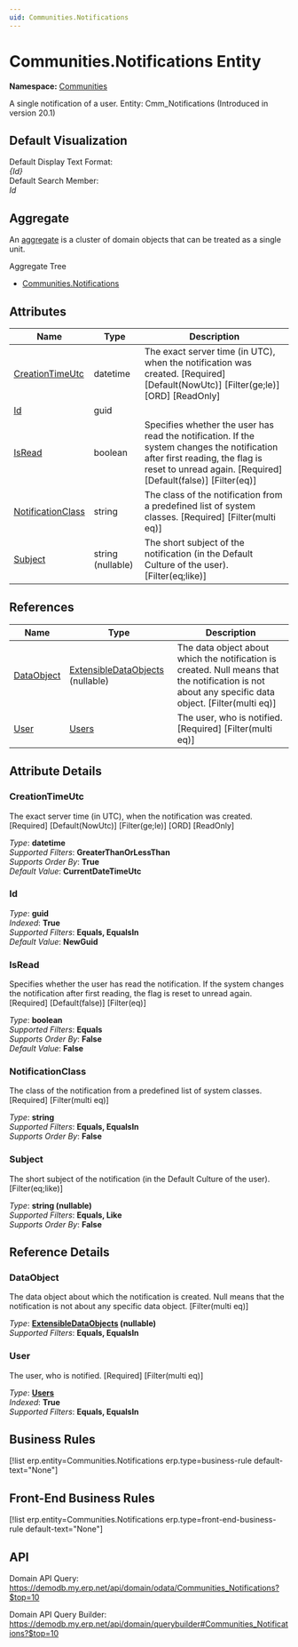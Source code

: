 ```yaml
---
uid: Communities.Notifications
---
```

# Communities.Notifications Entity

**Namespace:** [Communities](Communities.md)  

A single notification of a user. Entity: Cmm_Notifications (Introduced in version 20.1)

## Default Visualization
Default Display Text Format:  
_{Id}_  
Default Search Member:  
_Id_  

## Aggregate
An [aggregate](https://docs.erp.net/tech/advanced/concepts/aggregates.html) is a cluster of domain objects that can be treated as a single unit.  

Aggregate Tree  
* [Communities.Notifications](Communities.Notifications.md)  

## Attributes

| Name | Type | Description |
| ---- | ---- | --- |
| [CreationTimeUtc](Communities.Notifications.md#creationtimeutc) | datetime | The exact server time (in UTC), when the notification was created. [Required] [Default(NowUtc)] [Filter(ge;le)] [ORD] [ReadOnly] 
| [Id](Communities.Notifications.md#id) | guid |  
| [IsRead](Communities.Notifications.md#isread) | boolean | Specifies whether the user has read the notification. If the system changes the notification after first reading, the flag is reset to unread again. [Required] [Default(false)] [Filter(eq)] 
| [NotificationClass](Communities.Notifications.md#notificationclass) | string | The class of the notification from a predefined list of system classes. [Required] [Filter(multi eq)] 
| [Subject](Communities.Notifications.md#subject) | string (nullable) | The short subject of the notification (in the Default Culture of the user). [Filter(eq;like)] 

## References

| Name | Type | Description |
| ---- | ---- | --- |
| [DataObject](Communities.Notifications.md#dataobject) | [ExtensibleDataObjects](Systems.Core.ExtensibleDataObjects.md) (nullable) | The data object about which the notification is created. Null means that the notification is not about any specific data object. [Filter(multi eq)] |
| [User](Communities.Notifications.md#user) | [Users](Systems.Security.Users.md) | The user, who is notified. [Required] [Filter(multi eq)] |


## Attribute Details

### CreationTimeUtc

The exact server time (in UTC), when the notification was created. [Required] [Default(NowUtc)] [Filter(ge;le)] [ORD] [ReadOnly]

_Type_: **datetime**  
_Supported Filters_: **GreaterThanOrLessThan**  
_Supports Order By_: **True**  
_Default Value_: **CurrentDateTimeUtc**  

### Id

_Type_: **guid**  
_Indexed_: **True**  
_Supported Filters_: **Equals, EqualsIn**  
_Default Value_: **NewGuid**  

### IsRead

Specifies whether the user has read the notification. If the system changes the notification after first reading, the flag is reset to unread again. [Required] [Default(false)] [Filter(eq)]

_Type_: **boolean**  
_Supported Filters_: **Equals**  
_Supports Order By_: **False**  
_Default Value_: **False**  

### NotificationClass

The class of the notification from a predefined list of system classes. [Required] [Filter(multi eq)]

_Type_: **string**  
_Supported Filters_: **Equals, EqualsIn**  
_Supports Order By_: **False**  

### Subject

The short subject of the notification (in the Default Culture of the user). [Filter(eq;like)]

_Type_: **string (nullable)**  
_Supported Filters_: **Equals, Like**  
_Supports Order By_: **False**  


## Reference Details

### DataObject

The data object about which the notification is created. Null means that the notification is not about any specific data object. [Filter(multi eq)]

_Type_: **[ExtensibleDataObjects](Systems.Core.ExtensibleDataObjects.md) (nullable)**  
_Supported Filters_: **Equals, EqualsIn**  

### User

The user, who is notified. [Required] [Filter(multi eq)]

_Type_: **[Users](Systems.Security.Users.md)**  
_Indexed_: **True**  
_Supported Filters_: **Equals, EqualsIn**  



## Business Rules

[!list erp.entity=Communities.Notifications erp.type=business-rule default-text="None"]

## Front-End Business Rules

[!list erp.entity=Communities.Notifications erp.type=front-end-business-rule default-text="None"]

## API

Domain API Query:
<https://demodb.my.erp.net/api/domain/odata/Communities_Notifications?$top=10>

Domain API Query Builder:
<https://demodb.my.erp.net/api/domain/querybuilder#Communities_Notifications?$top=10>


